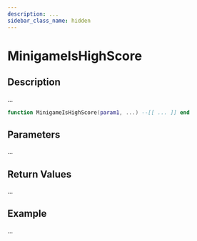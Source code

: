 ```yaml
---
description: ...
sidebar_class_name: hidden
---
```


# MinigameIsHighScore

## Description

...

```lua
function MinigameIsHighScore(param1, ...) --[[ ... ]] end
```

## Parameters

...

## Return Values

...

## Example

...

